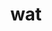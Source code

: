 ---
category: 3-letters
denotation: null
name: wat
reference_link: https://www.etymonline.com/word/wat
root_language: null
root_name: null
title: wat
type: free
word_sums:
- respelling: wat
  sum: 'Wat + '
---